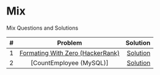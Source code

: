 # Mix
Mix Questions and Solutions


| # | Problem      | Solution  |
|--:|:-------------:|----------:| 
|1| [Formating With Zero (HackerRank)](https://www.hackerrank.com/challenges/java-output-formatting/problem?isFullScreen=true&h_r=next-challenge&h_v=zen&h_r=next-challenge&h_v=zen&h_r=next-challenge&h_v=zen&h_r=next-challenge&h_v=zen)      | [Solution](https://github.com/amp-patel/HackerRank/blob/main/FormatingWithZero.java) | 
|2| [CountEmployee (MySQL)]      | [Solution](https://github.com/amp-patel/Other/blob/main/CountEmployee%20(MySQL)) | 
